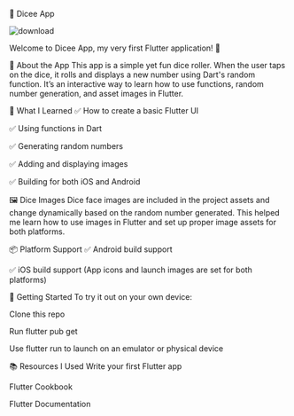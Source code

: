 🎲 Dicee App

![download](https://github.com/user-attachments/assets/c1741dfe-4b26-4025-a612-625687b461ae)


Welcome to Dicee App, my very first Flutter application! 🚀

📱 About the App
This app is a simple yet fun dice roller. When the user taps on the dice, it rolls and displays a new number using Dart's random function. It’s an interactive way to learn how to use functions, random number generation, and asset images in Flutter.

🎯 What I Learned
✅ How to create a basic Flutter UI

✅ Using functions in Dart

✅ Generating random numbers

✅ Adding and displaying images

✅ Building for both iOS and Android

🖼️ Dice Images
Dice face images are included in the project assets and change dynamically based on the random number generated. This helped me learn how to use images in Flutter and set up proper image assets for both platforms.

📦 Platform Support
✅ Android build support

✅ iOS build support
(App icons and launch images are set for both platforms)

🚀 Getting Started
To try it out on your own device:

Clone this repo

Run flutter pub get

Use flutter run to launch on an emulator or physical device

📚 Resources I Used
Write your first Flutter app

Flutter Cookbook

Flutter Documentation
